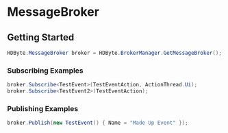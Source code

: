 # MessageBroker

## Getting Started
```csharp
HDByte.MessageBroker broker = HDByte.BrokerManager.GetMessageBroker();
```

### Subscribing Examples
```csharp
broker.Subscribe<TestEvent>(TestEventAction, ActionThread.Ui);
broker.Subscribe<TestEvent2>(TestEventAction);
```

### Publishing Examples
```csharp
broker.Publish(new TestEvent() { Name = "Made Up Event" });
```